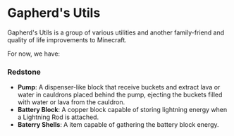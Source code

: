 # Gapherd's Utils
Gapherd's Utils is a group of various utilities and another family-friend and quality of life improvements
to Minecraft.

For now, we have:

### Redstone
- **Pump**: A dispenser-like block that receive buckets and extract lava or water in cauldrons placed
behind the pump, ejecting the buckets filled with water or lava from the cauldron.
- **Battery Block**: A copper block capable of storing lightning energy when a Lightning Rod is 
attached.
- **Baterry Shells**: A item capable of gathering the battery block energy.